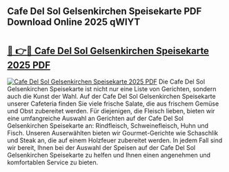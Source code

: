 ## Cafe Del Sol Gelsenkirchen Speisekarte PDF Download Online 2025 qWIYT

# <h2><a href="http://gc8mhb.nevu.top/?p=Cafe+Del+Sol+Gelsenkirchen+Speisekarte">🔗 👉🔴 Cafe Del Sol Gelsenkirchen Speisekarte 2025 PDF</a></h2>

[![Cafe Del Sol Gelsenkirchen Speisekarte 2025 PDF](https://i.imgur.com/dBaPXMq.png)](http://gc8mhb.nevu.top/?p=Cafe+Del+Sol+Gelsenkirchen+Speisekarte)
Die Cafe Del Sol Gelsenkirchen Speisekarte ist nicht nur eine Liste von Gerichten, sondern auch die Kunst der Wahl. Auf der Cafe Del Sol Gelsenkirchen Speisekarte unserer Cafeteria finden Sie viele frische Salate, die aus frischem Gemüse und Obst zubereitet werden. Für diejenigen, die Fleisch lieben, bieten wir eine umfangreiche Auswahl an Gerichten auf der Cafe Del Sol Gelsenkirchen Speisekarte an: Rindfleisch, Schweinefleisch, Huhn und Fisch. Unseren Auserwählten bieten wir Gourmet-Gerichte wie Schaschlik und Steak an, die auf einem Holzfeuer zubereitet werden. In jedem Fall sind wir bereit, Ihnen bei der Auswahl der Speisen auf der Cafe Del Sol Gelsenkirchen Speisekarte zu helfen und Ihnen einen angenehmen und komfortablen Service zu bieten.
